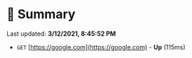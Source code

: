 # 📖 Summary
Last updated: **3/12/2021, 8:45:52 PM**

- `GET` [https://google.com](https://google.com) - **Up** (115ms)
